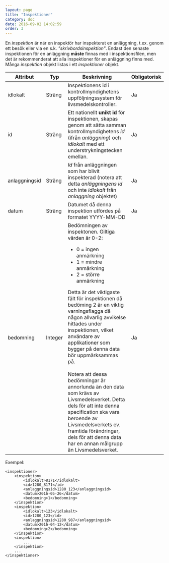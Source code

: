 ```yaml
---
layout: page
title: "Inspektioner"
category: doc
date: 2016-09-02 14:02:59
order: 3
---
```

En *inspektion* är när en inspektör har inspekterat en anläggning, t.ex. genom ett besök eller via en s.k. *"skrivbordsinspektion"*. Endast den senaste inspektionen för en anläggning **måste** finnas med i inspektionsfilen, men det är rekommenderat att alla inspektioner för en anläggning finns med. Många *inspektion* objekt listas i ett *inspektioner* objekt.

|Attribut|Typ|Beskrivning|Obligatorisk|
|-|-|-|-|
|idlokalt|Sträng|Inspektionens id i kontrollmyndighetens uppföljningssystem för livsmedelskontroller.|Ja|
|id|Sträng|Ett nationellt **unikt id** för inspektionen, skapas genom att sätta samman kontrollmyndighetens *id* (ifrån *anläggning*) och *idlokalt* med ett understrykningstecken emellan. |Ja|
|anlaggningsid|Sträng|*Id* från anläggningen som har blivit inspekterad (notera att detta *anläggningens* *id* och inte *idlokalt* från *anlaggning* objektet)|Ja|
|datum|Sträng|Datumet då denna inspektion utfördes på formatet YYYY-MM-DD|Ja|
|bedomning|Integer|Bedömningen av inspektonen. Giltiga värden är 0-2: <ul><li>0 = ingen anmärkning</li><li>1 = mindre anmärkning</li><li>2 = större anmärkning</li></ul>Detta är det viktigaste fält för inspektionen då bedöming 2 är en viktig varningsflagga då någon allvarlig avvikelse hittades under inspektionen, vilket användare av applikationer som bygger på denna data bör uppmärksammas på.<br/><br/>Notera att dessa bedömningar är annorlunda än den data som krävs av Livsmedelsverket. Detta dels för att inte denna specification ska vara beroende av Livsmedelsverkets ev. framtida förändringar, dels för att denna data har en annan målgrupp än Livsmedelsverket.  |Ja|

Exempel:

	<inspektioner>
    	<inspektion>
			<idlokalt>8171</idlokalt>
			<id>1280_8171</id>
			<anlaggningsid>1280_123</anlaggningsid>
			<datum>2016-05-26</datum>
			<bedomning>1</bedomning>		
		</inspektion>
		<inspektion>
			<idlokalt>123</idlokalt>
			<id>1280_123</id>
			<anlaggningsid>1280_987</anlaggningsid>
			<datum>2016-04-12</datum>			
			<bedomning>2</bedomning>
		</inspektion>
		<inspektion>
			...
		</inspektion>
		...
	</inspektioner>
